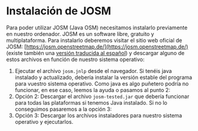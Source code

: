 # Instalación de JOSM

Para poder utilizar JOSM (Java OSM) necesitamos instalarlo previamente en nuestro ordenador. JOSM es un software libre, gratuito y multiplataforma. Para instalarlo deberemos visitar el sitio web oficial de JOSM: [https://josm.openstreetmap.de/](https://josm.openstreetmap.de/) (existe también una [versión traducida al español](https://josm.openstreetmap.de/wiki/Es%3AWikiStart)) y descargar alguno de estos archivos en función de nuestro sistema operativo:


1. Ejecutar el archivo `josm.jnlp` desde el navegador. Si tenéis java instalado y actualizado, debería instalar la versión estable del programa para vuestro sistema operativo. Como java es algo puñetero podría no funcionar, en ese caso, leemos la ayuda o pasamos al punto 2:
2. Opción 2: Descargar el archivo `josm-tested.jar` que debería funcionar para todas las plataformas si tenemos Java instalado. Si no lo conseguimos pasaremos a la opción 3:
3. Opción 3: Descargar los archivos instaladores para nuestro sistema operativo y ejecutarlos.

